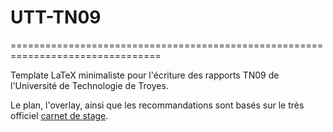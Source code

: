 # UTT-TN09
================================================================================

Template LaTeX minimaliste pour l'écriture des rapports TN09 de l'Université de Technologie de Troyes.

Le plan, l'overlay, ainsi que les recommandations sont basés sur le très officiel [carnet de stage](carnet_pour_A17-1.pdf).